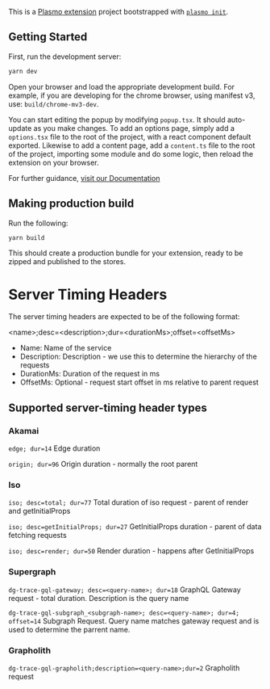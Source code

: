 This is a [Plasmo extension](https://docs.plasmo.com/) project bootstrapped with [`plasmo init`](https://www.npmjs.com/package/plasmo).

## Getting Started

First, run the development server:

```bash
yarn dev
```

Open your browser and load the appropriate development build. For example, if you are developing for the chrome browser, using manifest v3, use: `build/chrome-mv3-dev`.

You can start editing the popup by modifying `popup.tsx`. It should auto-update as you make changes. To add an options page, simply add a `options.tsx` file to the root of the project, with a react component default exported. Likewise to add a content page, add a `content.ts` file to the root of the project, importing some module and do some logic, then reload the extension on your browser.

For further guidance, [visit our Documentation](https://docs.plasmo.com/)

## Making production build

Run the following:

```bash
yarn build
```

This should create a production bundle for your extension, ready to be zipped and published to the stores.

# Server Timing Headers

The server timing headers are expected to be of the following format:

\<name>;desc=\<description>;dur=\<durationMs>;offset=\<offsetMs>

- Name: Name of the service
- Description: Description - we use this to determine the hierarchy of the requests
- DurationMs: Duration of the request in ms
- OffsetMs: Optional - request start offset in ms relative to parent request

## Supported server-timing header types

### Akamai

`edge; dur=14` Edge duration

`origin; dur=96` Origin duration - normally the root parent

### Iso

`iso; desc=total; dur=77` Total duration of iso request - parent of render and getInitialProps

`iso; desc=getInitialProps; dur=27` GetInitialProps duration - parent of data fetching requests

`iso; desc=render; dur=50` Render duration - happens after GetInitialProps

### Supergraph

`dg-trace-gql-gateway; desc=<query-name>; dur=18` GraphQL Gateway request - total duration. Description is the query name

`dg-trace-gql-subgraph_<subgraph-name>; desc=<query-name>; dur=4; offset=14` Subgraph Request. Query name matches gateway request and is used to determine the parrent name.

### Grapholith

`dg-trace-gql-grapholith;description=<query-name>;dur=2` Grapholith request
